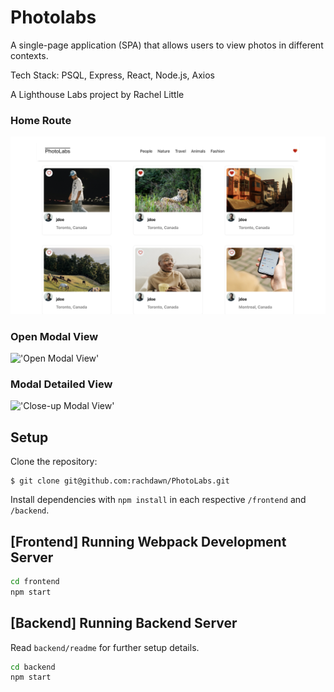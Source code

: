 # Photolabs
A single-page application (SPA) that allows users to view photos in different contexts.

Tech Stack: PSQL, Express, React, Node.js, Axios

A Lighthouse Labs project by Rachel Little

### Home Route
!['Home Route'](https://github.com/rachdawn/PhotoLabs/blob/main/docs/PhotoLabsLP.png?raw=true)

### Open Modal View
!['Open Modal View'](https://github.com/rachdawn/photolabs-starter/blob/main/docs/ModalOpenView.png?raw=true)

### Modal Detailed View
!['Close-up Modal View'](https://github.com/rachdawn/photolabs-starter/blob/main/docs/ModalCloseUp.png?raw=true)

## Setup

Clone the repository:
```
$ git clone git@github.com:rachdawn/PhotoLabs.git
```

Install dependencies with `npm install` in each respective `/frontend` and `/backend`.

## [Frontend] Running Webpack Development Server

```sh
cd frontend
npm start
```

## [Backend] Running Backend Server

Read `backend/readme` for further setup details.

```sh
cd backend
npm start
```
